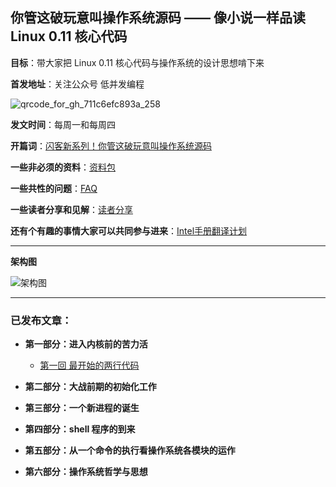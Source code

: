 ## 你管这破玩意叫操作系统源码 —— 像小说一样品读 Linux 0.11 核心代码

**目标**：带大家把 Linux 0.11 核心代码与操作系统的设计思想啃下来

**首发地址**：关注公众号 低并发编程

![qrcode_for_gh_711c6efc893a_258](https://user-images.githubusercontent.com/25787738/141248489-c7dc20c1-cc5d-4a2d-bb5d-b5d8f9182058.jpg)

**发文时间**：每周一和每周四

**开篇词**：[闪客新系列！你管这破玩意叫操作系统源码](https://mp.weixin.qq.com/s/tvbkGLfhDq03xxM-FZ4zuA)

**一些非必须的资料**：[资料包](https://github.com/sunym1993/flash-linux0.11-talk/tree/main/%E4%B8%80%E4%BA%9B%E9%9D%9E%E5%BF%85%E8%A6%81%E7%9A%84%E8%B5%84%E6%96%99)

**一些共性的问题**：[FAQ](https://github.com/sunym1993/flash-linux0.11-talk/tree/main/FAQ)

**一些读者分享和见解**：[读者分享](https://github.com/sunym1993/flash-linux0.11-talk/tree/main/%E8%AF%BB%E8%80%85%E5%88%86%E4%BA%AB)

**还有个有趣的事情大家可以共同参与进来**：[Intel手册翻译计划](https://github.com/sunym1993/flash-linux0.11-talk/tree/main/Intel%20%E6%89%8B%E5%86%8C%E4%B8%AD%E6%96%87%E7%89%88)

---

**架构图**

![架构图](https://user-images.githubusercontent.com/25787738/141248934-7b48b96c-dbb6-4f9e-a438-6f6f414c8113.png)

---

### 已发布文章：

- **第一部分：进入内核前的苦力活**

   - [第一回 最开始的两行代码](https://mp.weixin.qq.com/s/LIsqRX51W7d_yw-HN-s2DA)

- **第二部分：大战前期的初始化工作**

- **第三部分：一个新进程的诞生**

- **第四部分：shell 程序的到来**

- **第五部分：从一个命令的执行看操作系统各模块的运作**

- **第六部分：操作系统哲学与思想**
